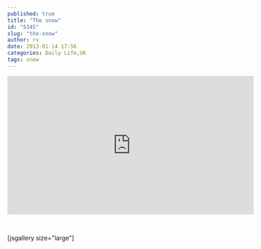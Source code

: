 ```yaml
---
published: true
title: "The snow"
id: "5345"
slug: "the-snow"
author: rv
date: 2013-01-14 17:56
categories: Daily Life,UK
tags: snow
---
```

<iframe width="560" height="315" src="https://www.youtube.com/embed/hTOE_sVbvuo" frameborder="0" allowfullscreen></iframe>

&nbsp;

[jsgallery size="large"]
